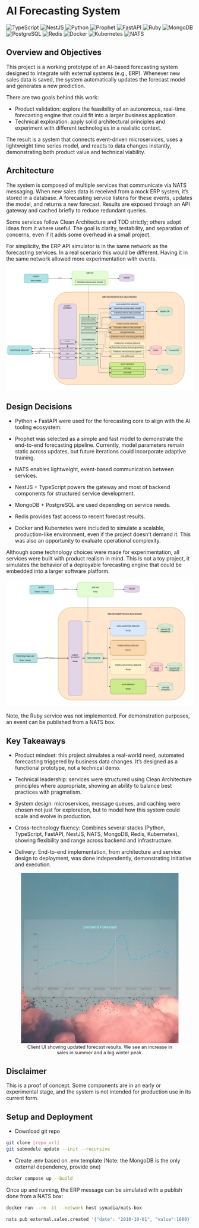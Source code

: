 # AI Forecasting System

<!-- Languages & Frameworks -->
![TypeScript](https://img.shields.io/badge/TypeScript-3178C6?style=for-the-badge&logo=typescript&logoColor=white)
![NestJS](https://img.shields.io/badge/NestJS-E0234E?style=for-the-badge&logo=nestjs&logoColor=white)
![Python](https://img.shields.io/badge/Python-3776AB?style=for-the-badge&logo=python&logoColor=white)
![Prophet](https://img.shields.io/badge/Prophet-231F20?style=for-the-badge&logo=python&logoColor=white)
![FastAPI](https://img.shields.io/badge/FastAPI-009688?style=for-the-badge&logo=fastapi&logoColor=white)
![Ruby](https://img.shields.io/badge/Ruby-CC342D?style=for-the-badge&logo=ruby&logoColor=white)
![MongoDB](https://img.shields.io/badge/MongoDB-47A248?style=for-the-badge&logo=mongodb&logoColor=white)
![PostgreSQL](https://img.shields.io/badge/PostgreSQL-4169E1?style=for-the-badge&logo=postgresql&logoColor=white)
![Redis](https://img.shields.io/badge/Redis-DC382D?style=for-the-badge&logo=redis&logoColor=white)
![Docker](https://img.shields.io/badge/Docker-2496ED?style=for-the-badge&logo=docker&logoColor=white)
![Kubernetes](https://img.shields.io/badge/Kubernetes-326CE5?style=for-the-badge&logo=kubernetes&logoColor=white)
![NATS](https://img.shields.io/badge/NATS-0056A3?style=for-the-badge&logo=nats.io&logoColor=white)

## Overview and Objectives

This project is a working prototype of an AI-based forecasting system designed to integrate with external systems (e.g., ERP). Whenever new sales data is saved, the system automatically updates the forecast model and generates a new prediction.

There are two goals behind this work:

- Product validation: explore the feasibility of an autonomous, real-time forecasting engine that could fit into a larger business application.
- Technical exploration: apply solid architectural principles and experiment with different technologies in a realistic context.

The result is a system that connects event-driven microservices, uses a lightweight time series model, and reacts to data changes instantly, demonstrating both product value and technical viability.


## Architecture

The system is composed of multiple services that communicate via NATS messaging. When new sales data is received from a mock ERP system, it’s stored in a database. A forecasting service listens for these events, updates the model, and returns a new forecast. Results are exposed through an API gateway and cached briefly to reduce redundant queries.

Some services follow Clean Architecture and TDD strictly; others adopt ideas from it where useful. The goal is clarity, testability, and separation of concerns, even if it adds some overhead in a small project.

For simplicity, the ERP API simulator is in the same network as the forecasting services. In a real scenario this would be different. Having it in the same network allowed more experimentation with events.


<img src="public/Flow_diagram.png" alt="Flow diagram" >


## Design Decisions

- Python + FastAPI were used for the forecasting core to align with the AI tooling ecosystem.

- Prophet was selected as a simple and fast model to demonstrate the end-to-end forecasting pipeline. Currently, model parameters remain static across updates, but future iterations could incorporate adaptive training.

- NATS enables lightweight, event-based communication between services.

- NestJS + TypeScript powers the gateway and most of backend components for structured service development.

- MongoDB + PostgreSQL are used depending on service needs.

- Redis provides fast access to recent forecast results.

- Docker and Kubernetes were included to simulate a scalable, production-like environment, even if the project doesn’t demand it. This was also an opportunity to evaluate operational complexity.

Although some technology choices were made for experimentation, all services were built with product realism in mind. This is not a toy project, it simulates the behavior of a deployable forecasting engine that could be embedded into a larger software platform.

<img src="public/Technology_diagram.jpg" alt="Technologies" >

Note, the Ruby service was not implemented. For demonstration purposes, an event can be published from a NATS box.

## Key Takeaways

- Product mindset: this project simulates a real-world need, automated forecasting triggered by business data changes. It’s designed as a functional prototype, not a technical demo.

- Technical leadership: services were structured using Clean Architecture principles where appropriate, showing an ability to balance best practices with pragmatism.

- System design: microservices, message queues, and caching were chosen not just for exploration, but to model how this system could scale and evolve in production.

- Cross-technology fluency: Combines several stacks (Python, TypeScript, FastAPI, NestJS, NATS, MongoDB, Redis, Kubernetes), showing flexibility and range across backend and infrastructure.

- Delivery: End-to-end implementation, from architecture and service design to deployment, was done independently, demonstrating initiative and execution.

<figure>
  <img src="public/client.png" alt="Screenshot of the forecasting" >
  <figcaption style="text-align: center; font-size: 0.9em;">Client UI showing updated forecast results. We see an increase in sales in summer and a big winter peak.</figcaption>
</figure>


## Disclaimer

This is a proof of concept. Some components are in an early or experimental stage, and the system is not intended for production use in its current form.

## Setup and Deployment

- Download git repo
```bash
git clone [repo_url]
git submodule update --init --recursive
```

- Create .env based on .env.template (Note: the MongoDB is the only external dependency, provide one)

```bash
docker compose up --build
```

Once up and running, the ERP message can be simulated with a publish done from a NATS box:

```bash
docker run --rm -it --network host synadia/nats-box
```

```bash
nats pub external.sales.created '{"date": "2010-10-01", "value":1600}'
```